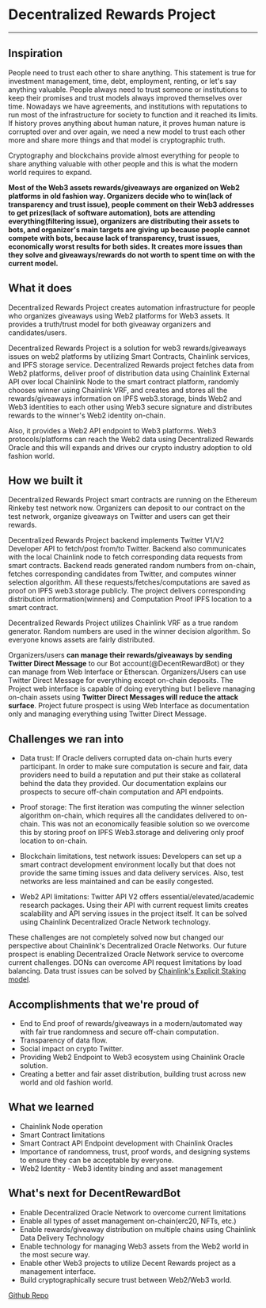 # Decentralized Rewards Project
-----------------------------

## Inspiration

People need to trust each other to share anything. This statement is true for investment management, time, debt, employment, renting, or let's say anything valuable. People always need to trust someone or institutions to keep their promises and trust models always improved themselves over time. Nowadays we have agreements, and institutions with reputations to run most of the infrastructure for society to function and it reached its limits. If history proves anything about human nature, it proves human nature is corrupted over and over again, we need a new model to trust each other more and share more things and that model is cryptographic truth.

Cryptography and blockchains provide almost everything for people to share anything valuable with other people and this is what the modern world requires to expand.

**Most of the Web3 assets rewards/giveaways are organized on Web2 platforms in old fashion way. Organizers decide who to win(lack of transparency and trust issue), people comment on their Web3 addresses to get prizes(lack of software automation), bots are attending everything(filtering issue), organizers are distributing their assets to bots, and organizer's main targets are giving up because people cannot compete with bots, because lack of transparency, trust issues, economically worst results for both sides. It creates more issues than they solve and giveaways/rewards do not worth to spent time on with the current model.**

## What it does

Decentralized Rewards Project creates automation infrastructure for people who organizes giveaways using Web2 platforms for Web3 assets. It provides a truth/trust model for both giveaway organizers and candidates/users.

Decentralized Rewards Project is a solution for web3 rewards/giveaways issues on web2 platforms by utilizing Smart Contracts, Chainlink services, and IPFS storage service. Decentralized Rewards project fetches data from Web2 platforms, deliver proof of distribution data using Chainlink External API over local Chainlink Node to the smart contract platform, randomly chooses winner using Chainlink VRF, and creates and stores all the rewards/giveaways information on IPFS web3.storage, binds Web2 and Web3 identities to each other using Web3 secure signature and distributes rewards to the winner's Web2 identity on-chain.

Also, it provides a Web2 API endpoint to Web3 platforms. Web3 protocols/platforms can reach the Web2 data using Decentralized Rewards Oracle and this will expands and drives our crypto industry adoption to old fashion world.

## How we built it

Decentralized Rewards Project smart contracts are running on the Ethereum Rinkeby test network now. Organizers can deposit to our contract on the test network, organize giveaways on Twitter and users can get their rewards.

Decentralized Rewards Project backend implements Twitter V1/V2 Developer API to fetch/post from/to Twitter. Backend also communicates with the local Chainlink node to fetch corresponding data requests from smart contracts. Backend reads generated random numbers from on-chain, fetches corresponding candidates from Twitter, and computes winner selection algorithm. All these requests/fetches/computations are saved as proof on IPFS web3.storage publicly. The project delivers corresponding distribution information(winners) and Computation Proof IPFS location to a smart contract.

Decentralized Rewards Project utilizes Chainlink VRF as a true random generator. Random numbers are used in the winner decision algorithm. So everyone knows assets are fairly distributed.

Organizers/users **can manage their rewards/giveaways by sending Twitter Direct Message** to our Bot account(@DecentRewardBot) or they can manage from Web Interface or Etherscan. Organizers/Users can use Twitter Direct Message for everything except on-chain deposits. The Project web interface is capable of doing everything but I believe managing on-chain assets using **Twitter Direct Messages will reduce the attack surface**. Project future prospect is using Web Interface as documentation only and managing everything using Twitter Direct Message.

## Challenges we ran into

- Data trust: If Oracle delivers corrupted data on-chain hurts every participant. In order to make sure computation is secure and fair, data providers need to build a reputation and put their stake as collateral behind the data they provided. Our documentation explains our prospects to secure off-chain computation and API endpoints.

- Proof storage: The first iteration was computing the winner selection algorithm on-chain, which requires all the candidates delivered to on-chain. This was not an economically feasible solution so we overcome this by storing proof on IPFS Web3.storage and delivering only proof location to on-chain.

- Blockchain limitations, test network issues: Developers can set up a smart contract development environment locally but that does not provide the same timing issues and data delivery services. Also, test networks are less maintained and can be easily congested.

- Web2 API limitations:
Twitter API V2 offers essential/elevated/academic research packages. Using their API with current request limits creates scalability and API serving issues in the project itself. It can be solved using Chainlink Decentralized Oracle Network technology.

These challenges are not completely solved now but changed our perspective about Chainlink's Decentralized Oracle Networks. Our future prospect is enabling Decentralized Oracle Network service to overcome current challenges. DONs can overcome API request limitations by load balancing. Data trust issues can be solved by [Chainlink's Explicit Staking model](https://blog.chain.link/explicit-staking-in-chainlink-2-0/).

## Accomplishments that we're proud of

- End to End proof of rewards/giveaways in a modern/automated way with fair true randomness and secure off-chain computation.
- Transparency of data flow.
- Social impact on crypto Twitter.
- Providing Web2 Endpoint to Web3 ecosystem using Chainlink Oracle solution.
- Creating a better and fair asset distribution, building trust across new world and old fashion world.

## What we learned

- Chainlink Node operation
- Smart Contract limitations
- Smart Contract API Endpoint development with Chainlink Oracles
- Importance of randomness, trust, proof words, and designing systems to ensure they can be acceptable by everyone.
- Web2 Identity - Web3 identity binding and asset management

## What's next for DecentRewardBot

- Enable Decentralized Oracle Network to overcome current limitations
- Enable all types of asset management on-chain(erc20, NFTs, etc.)
- Enable rewards/giveaway distribution on multiple chains using Chainlink Data Delivery Technology
- Enable technology for managing Web3 assets from the Web2 world in the most secure way.
- Enable other Web3 projects to utilize Decent Rewards project as a management interface.
- Build cryptographically secure trust between Web2/Web3 world.

[Github Repo](https://github.com/cevatbostancioglu/decentreward])